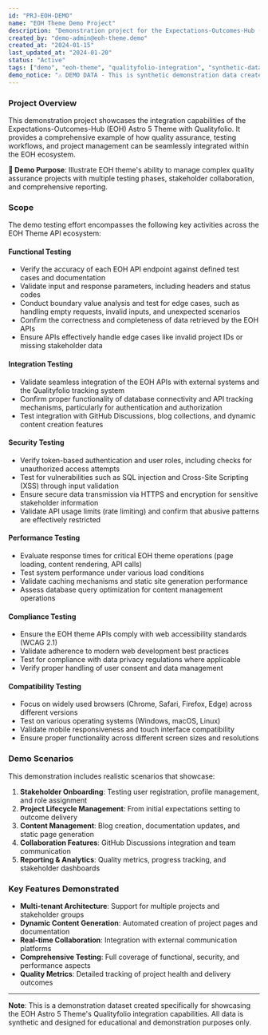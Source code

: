 ```yaml
---
id: "PRJ-EOH-DEMO"
name: "EOH Theme Demo Project"
description: "Demonstration project for the Expectations-Outcomes-Hub (EOH) Astro 5 Theme showcasing Qualityfolio integration capabilities. This synthetic dataset demonstrates API testing, quality assurance workflows, and project management features within the EOH ecosystem."
created_by: "demo-admin@eoh-theme.demo"
created_at: "2024-01-15"
last_updated_at: "2024-01-20"
status: "Active"
tags: ["demo", "eoh-theme", "qualityfolio-integration", "synthetic-data", "showcase"]
demo_notice: "⚠️ DEMO DATA - This is synthetic demonstration data created for EOH theme showcase purposes. Not for production use."
---
```


### Project Overview
This demonstration project showcases the integration capabilities of the Expectations-Outcomes-Hub (EOH) Astro 5 Theme with Qualityfolio. It provides a comprehensive example of how quality assurance, testing workflows, and project management can be seamlessly integrated within the EOH ecosystem.

**🎯 Demo Purpose**: Illustrate EOH theme's ability to manage complex quality assurance projects with multiple testing phases, stakeholder collaboration, and comprehensive reporting.

### Scope
The demo testing effort encompasses the following key activities across the EOH Theme API ecosystem:

#### Functional Testing
- Verify the accuracy of each EOH API endpoint against defined test cases and documentation
- Validate input and response parameters, including headers and status codes
- Conduct boundary value analysis and test for edge cases, such as handling empty requests, invalid inputs, and unexpected scenarios
- Confirm the correctness and completeness of data retrieved by the EOH APIs
- Ensure APIs effectively handle edge cases like invalid project IDs or missing stakeholder data

#### Integration Testing
- Validate seamless integration of the EOH APIs with external systems and the Qualityfolio tracking system
- Confirm proper functionality of database connectivity and API tracking mechanisms, particularly for authentication and authorization
- Test integration with GitHub Discussions, blog collections, and dynamic content creation features

#### Security Testing
- Verify token-based authentication and user roles, including checks for unauthorized access attempts
- Test for vulnerabilities such as SQL injection and Cross-Site Scripting (XSS) through input validation
- Ensure secure data transmission via HTTPS and encryption for sensitive stakeholder information
- Validate API usage limits (rate limiting) and confirm that abusive patterns are effectively restricted

#### Performance Testing
- Evaluate response times for critical EOH theme operations (page loading, content rendering, API calls)
- Test system performance under various load conditions
- Validate caching mechanisms and static site generation performance
- Assess database query optimization for content management operations

#### Compliance Testing
- Ensure the EOH theme APIs comply with web accessibility standards (WCAG 2.1)
- Validate adherence to modern web development best practices
- Test for compliance with data privacy regulations where applicable
- Verify proper handling of user consent and data management

#### Compatibility Testing
- Focus on widely used browsers (Chrome, Safari, Firefox, Edge) across different versions
- Test on various operating systems (Windows, macOS, Linux)
- Validate mobile responsiveness and touch interface compatibility
- Ensure proper functionality across different screen sizes and resolutions

### Demo Scenarios
This demonstration includes realistic scenarios that showcase:

1. **Stakeholder Onboarding**: Testing user registration, profile management, and role assignment
2. **Project Lifecycle Management**: From initial expectations setting to outcome delivery
3. **Content Management**: Blog creation, documentation updates, and static page generation
4. **Collaboration Features**: GitHub Discussions integration and team communication
5. **Reporting & Analytics**: Quality metrics, progress tracking, and stakeholder dashboards

### Key Features Demonstrated
- **Multi-tenant Architecture**: Support for multiple projects and stakeholder groups
- **Dynamic Content Generation**: Automated creation of project pages and documentation
- **Real-time Collaboration**: Integration with external communication platforms
- **Comprehensive Testing**: Full coverage of functional, security, and performance aspects
- **Quality Metrics**: Detailed tracking of project health and delivery outcomes

---
**Note**: This is a demonstration dataset created specifically for showcasing the EOH Astro 5 Theme's Qualityfolio integration capabilities. All data is synthetic and designed for educational and demonstration purposes only.
